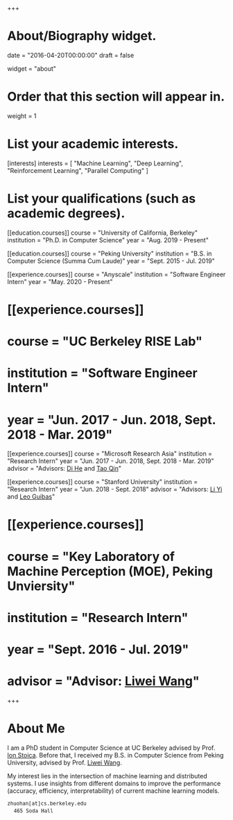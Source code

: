 +++
# About/Biography widget.

date = "2016-04-20T00:00:00"
draft = false

widget = "about"

# Order that this section will appear in.
weight = 1

# List your academic interests.
[interests]
  interests = [
    "Machine Learning",
    "Deep Learning",
    "Reinforcement Learning",
    "Parallel Computing"
  ]

# List your qualifications (such as academic degrees).

[[education.courses]]
  course = "University of California, Berkeley"
  institution = "Ph.D. in Computer Science"
  year = "Aug. 2019 - Present"

[[education.courses]]
  course = "Peking University"
  institution = "B.S. in Computer Science (Summa Cum Laude)"
  year = "Sept. 2015 - Jul. 2019"

[[experience.courses]]
  course = "Anyscale"
  institution = "Software Engineer Intern"
  year = "May. 2020 - Present"

# [[experience.courses]]
#   course = "UC Berkeley RISE Lab"
#   institution = "Software Engineer Intern"
#   year = "Jun. 2017 - Jun. 2018, Sept. 2018 - Mar. 2019"

[[experience.courses]]
  course = "Microsoft Research Asia"
  institution = "Research Intern"
  year = "Jun. 2017 - Jun. 2018, Sept. 2018 - Mar. 2019"
  advisor = "Advisors: [Di He](https://www.microsoft.com/en-us/research/people/dihe/) and [Tao Qin](https://www.microsoft.com/en-us/research/people/taoqin/)"

[[experience.courses]]
  course = "Stanford University"
  institution = "Research Intern"
  year = "Jun. 2018 - Sept. 2018"
  advisor = "Advisors: [Li Yi](https://cs.stanford.edu/~ericyi/) and [Leo Guibas](https://geometry.stanford.edu/member/guibas/)"

# [[experience.courses]]
#   course = "Key Laboratory of Machine Perception (MOE), Peking Unviersity"
#   institution = "Research Intern"
#   year = "Sept. 2016 - Jul. 2019"
#   advisor = "Advisor: [Liwei Wang](http://www.liweiwang-pku.com/)"

+++

# About Me

I am a PhD student in Computer Science at UC Berkeley advised by Prof. [Ion Stoica](https://people.eecs.berkeley.edu/~istoica/).  Before that, I received my B.S. in Computer Science from Peking University, advised by Prof. [Liwei Wang](http://www.liweiwang-pku.com/).

My interest lies in the intersection of machine learning and distributed systems. I use insights from different domains to improve the performance (accuracy, efficiency, interpretability) of current machine learning models.

  <i class="fa fa fa-envelope"></i><small><samp> zhuohan[at]cs.berkeley.edu</samp> </small><br>
  &nbsp;<i class="fa fa fa-map-marker"></i>&nbsp;<small><samp> 465 Soda Hall</samp> </small>

